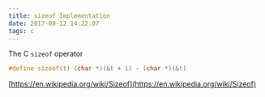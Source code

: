 ```yaml
---
title: sizeof Implementation
date: 2017-09-12 14:22:07
tags: c
---
```

The C `sizeof` operator 
```c
#define sizeof(t) (char *)(&t + 1) - (char *)(&t)
```
[https://en.wikipedia.org/wiki/Sizeof](https://en.wikipedia.org/wiki/Sizeof)